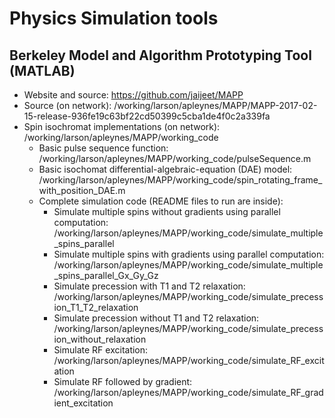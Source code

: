 # Physics Simulation tools

## Berkeley Model and Algorithm Prototyping Tool (MATLAB)
+ Website and source: https://github.com/jaijeet/MAPP
+ Source (on network): /working/larson/apleynes/MAPP/MAPP-2017-02-15-release-936fe19c63bf22cd50399c5cba1de4f0c2a339fa
+ Spin isochromat implementations (on network): /working/larson/apleynes/MAPP/working_code
  - Basic pulse sequence function: /working/larson/apleynes/MAPP/working_code/pulseSequence.m
  - Basic isochomat differential-algebraic-equation (DAE) model: /working/larson/apleynes/MAPP/working_code/spin_rotating_frame_with_position_DAE.m
  - Complete simulation code (README files to run are inside):
    - Simulate multiple spins without gradients using parallel computation: /working/larson/apleynes/MAPP/working_code/simulate_multiple_spins_parallel
    - Simulate multiple spins with gradients using parallel computation: /working/larson/apleynes/MAPP/working_code/simulate_multiple_spins_parallel_Gx_Gy_Gz
    - Simulate precession with T1 and T2 relaxation: /working/larson/apleynes/MAPP/working_code/simulate_precession_T1_T2_relaxation
    - Simulate precession without T1 and T2 relaxation: /working/larson/apleynes/MAPP/working_code/simulate_precession_without_relaxation
    - Simulate RF excitation: /working/larson/apleynes/MAPP/working_code/simulate_RF_excitation
    - Simulate RF followed by gradient: /working/larson/apleynes/MAPP/working_code/simulate_RF_gradient_excitation

